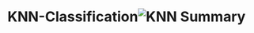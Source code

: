 # KNN-Classification![KNN Summary](https://user-images.githubusercontent.com/24568559/156324325-614079aa-2b76-4871-876b-50910bceb230.jpeg)
